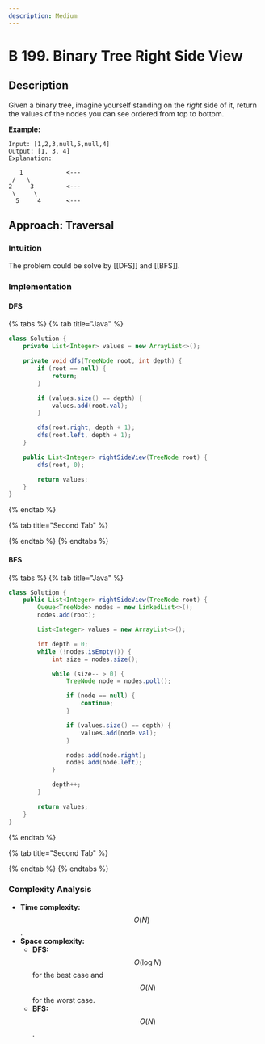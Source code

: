 ```yaml
---
description: Medium
---
```


# B 199. Binary Tree Right Side View

## Description

Given a binary tree, imagine yourself standing on the _right_ side of it, return the values of the nodes you can see ordered from top to bottom.

**Example:**

```text
Input: [1,2,3,null,5,null,4]
Output: [1, 3, 4]
Explanation:

   1            <---
 /   \
2     3         <---
 \     \
  5     4       <---
```

## Approach: Traversal

### Intuition

The problem could be solve by \[\[DFS\]\] and \[\[BFS\]\].

### Implementation

#### DFS

{% tabs %}
{% tab title="Java" %}
```java
class Solution {
    private List<Integer> values = new ArrayList<>();

    private void dfs(TreeNode root, int depth) {
        if (root == null) {
            return;
        }

        if (values.size() == depth) {
            values.add(root.val);
        }

        dfs(root.right, depth + 1);
        dfs(root.left, depth + 1);
    }

    public List<Integer> rightSideView(TreeNode root) {
        dfs(root, 0);

        return values;
    }
}
```
{% endtab %}

{% tab title="Second Tab" %}

{% endtab %}
{% endtabs %}

#### BFS

{% tabs %}
{% tab title="Java" %}
```java
class Solution {
    public List<Integer> rightSideView(TreeNode root) {
        Queue<TreeNode> nodes = new LinkedList<>();
        nodes.add(root);

        List<Integer> values = new ArrayList<>();

        int depth = 0;
        while (!nodes.isEmpty()) {
            int size = nodes.size();

            while (size-- > 0) {
                TreeNode node = nodes.poll();

                if (node == null) {
                    continue;
                }

                if (values.size() == depth) {
                    values.add(node.val);
                }

                nodes.add(node.right);
                nodes.add(node.left);
            }

            depth++;
        }

        return values;
    }
}
```
{% endtab %}

{% tab title="Second Tab" %}

{% endtab %}
{% endtabs %}

### Complexity Analysis

* **Time complexity:** $$O(N)$$.
* **Space complexity:**
  * **DFS:** $$O(\log{N})$$ for the best case and $$O(N)$$ for the worst case.
  * **BFS:** $$O(N)$$.

